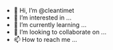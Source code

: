 - 👋 Hi, I’m @cleantimet
- 👀 I’m interested in ...
- 🌱 I’m currently learning ...
- 💞️ I’m looking to collaborate on ...
- 📫 How to reach me ...

<!---
cleantimet/cleantimet is a ✨ special ✨ repository because its `README.md` (this file) appears on your GitHub profile.
You can click the Preview link to take a look at your changes.
--->
